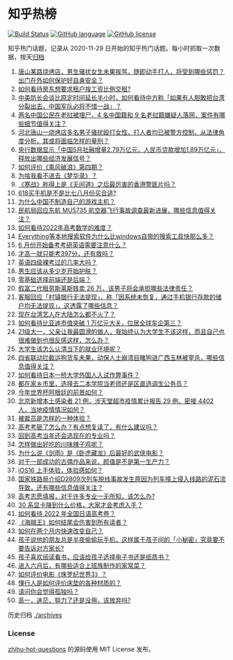 # 知乎热榜
[![Build Status](https://github.com/ToWeLong/zhihu-hot-questions/workflows/CI/badge.svg)](https://github.com/ToWeLong/zhihu-hot-questions/actions)
[![GitHub language](https://img.shields.io/badge/language-golang-orange.svg)](https://golang.org/)
[![GitHub license](https://img.shields.io/github/license/ToWeLong/zhihu-hot-questions)](https://github.com/ToWeLong/zhihu-hot-questions/blob/main/LICENSE)

知乎热门话题，记录从 2020-11-29 日开始的知乎热门话题。每小时抓取一次数据，按天[归档](./archives)

<!-- BEGIN -->

1. [唐山某路烧烤店，男生骚扰女生未果挨骂，随即动手打人，将受到哪些惩罚？出门在外如何保护好自身安全？](https://www.zhihu.com/question/537038241)
1. [如何看待房东想要求租户按工资比例交租?](https://www.zhihu.com/question/515962335)
1. [中美防长会谈比原定时间延长半小时，如何看待中方称「如果有人胆敢把台湾分裂出去，中国军队必将不惜一战」？](https://www.zhihu.com/question/537052110)
1. [两名中国公民在老挝被埋尸，4 名中国籍和 9 名老挝籍嫌疑人落网，案件有哪些细节值得关注？](https://www.zhihu.com/question/536901356)
1. [河北唐山一烧烤店多名男子骚扰殴打女性，打人者均已被警方控制，从法律角度分析，其或将面临怎样的量刑？](https://www.zhihu.com/question/537053723)
1. [央行数据显示「中国5月社融增量2.79万亿元，人民币贷款增加1.89万亿元」，释放出哪些经济发展信号？](https://www.zhihu.com/question/537036573)
1. [如何评价《乘风破浪》第四期？](https://www.zhihu.com/question/537004169)
1. [为啥我看不进去《梦华录》？](https://www.zhihu.com/question/536014309)
1. [《寒战》称得上是《无间道》之后最厉害的香港警匪片吗？](https://www.zhihu.com/question/536372424)
1. [618买手机是不是比七八月份买合适?](https://www.zhihu.com/question/521560153)
1. [为什么中国不制造自己的游戏主机？](https://www.zhihu.com/question/535645997)
1. [民航局回应东航 MU5735 航空器飞行事故调查最新进展，哪些信息值得关注？](https://www.zhihu.com/question/537001347)
1. [如何看待2022年高考数学的难度？](https://www.zhihu.com/question/536618315)
1. [Everything等本地搜索软件为什么比windows自带的搜索工具快那么多？](https://www.zhihu.com/question/378399106)
1. [6 月份开始备考考研英语需要注意什么？](https://www.zhihu.com/question/536821263)
1. [才高一就只能考397分，还有救吗？](https://www.zhihu.com/question/536157598)
1. [英语四级裸考过的几率大吗？](https://www.zhihu.com/question/485135599)
1. [男生应该从多少岁开始护肤？](https://www.zhihu.com/question/531716235)
1. [零基础选择前端还是后端？](https://www.zhihu.com/question/530096704)
1. [假富二代租劳斯莱斯贱卖 26 万，该男子将会承担哪些法律责任？](https://www.zhihu.com/question/536904404)
1. [客服回应「村镇银行无法提现」，称「因系统未恢复，通过手机银行存款的储户均无法提现」，这透露了哪些信息？](https://www.zhihu.com/question/537025149)
1. [现在台湾艺人在大陆怎么都不火了？](https://www.zhihu.com/question/37736410)
1. [如何看待比亚迪市值突破 1 万亿元大关，位居全球车企第三？](https://www.zhihu.com/question/537015647)
1. [21级大一，父亲让我最圆滑的做人，我始终认为大学生不该这样，而且自己也很难做到也很反感这样，怎么办？](https://www.zhihu.com/question/536894989)
1. [大学生该怎么认清当下的就业环境呢？](https://www.zhihu.com/question/530400161)
1. [四省联动拦截运狗货车未果，动保人士崩溃目睹狗进广西玉林被宰杀，哪些信息值得关注？](https://www.zhihu.com/question/536983102)
1. [如何看待日本一桥大学外国人入试作弊事件？](https://www.zhihu.com/question/536692927)
1. [都在家乡市里，选择去二本学院当老师还是区直选调生公务员？](https://www.zhihu.com/question/535924981)
1. [今年世界杯阿根廷的前景如何？](https://www.zhihu.com/question/536118503)
1. [北京新增本土感染者 21 例，涉天堂超市疫情累计报告 29 例，密接 4402 人，当地疫情情况如何？](https://www.zhihu.com/question/537040180)
1. [被裁员是怎样的一种体验？](https://www.zhihu.com/question/27843346)
1. [高考考砸了怎么办？有点想复读了，有什么建议吗？](https://www.zhihu.com/question/536981222)
1. [回到高考当年还会选现在的专业吗？](https://www.zhihu.com/question/536641087)
1. [怎样做出好吃的川味辣子鸡呢？](https://www.zhihu.com/question/22276605)
1. [为什么说《剑雨》是《卧虎藏龙》后最好的武侠电影？](https://www.zhihu.com/question/534559684)
1. [对于一部成功的古偶作品来说，颜值是不是第一生产力？](https://www.zhihu.com/question/536322833)
1. [iOS16 上手体验，体验感如何？](https://www.zhihu.com/question/536522129)
1. [国家铁路局介绍D2809次列车脱线事故发生原因为列车撞上侵入线路的泥石流导致，还有哪些信息值得关注？](https://www.zhihu.com/question/537002002)
1. [高考志愿填报，对于许多专业一无所知，该怎么办?](https://www.zhihu.com/question/323060216)
1. [30 系显卡降到什么价格，大家才会考虑入手？](https://www.zhihu.com/question/531726918)
1. [如何看待 2022 年全国日语高考卷？](https://www.zhihu.com/question/536695713)
1. [《海贼王》如何结尾会伤害到所有读者？](https://www.zhihu.com/question/453888306)
1. [如何在两个月内快速改变自己？](https://www.zhihu.com/question/451986493)
1. [孩子说他的朋友总是半夜偷偷玩手机，这样属于孩子间的「小秘密」究竟要不要告诉对方家长?](https://www.zhihu.com/question/536450650)
1. [孩子喜欢阅读看书，应该给孩子选择电子书还是纸质书？](https://www.zhihu.com/question/535918683)
1. [进入六月后，有哪些适合上班族制作的家常菜？](https://www.zhihu.com/question/535265375)
1. [如何评价电影《侏罗纪世界3》？](https://www.zhihu.com/question/535566367)
1. [懂行人是如何评价床垫的各种材质的？](https://www.zhihu.com/question/426852022)
1. [请问你会觉得孤独吗？](https://www.zhihu.com/question/536941716)
1. [高一，迷茫，努力了还是没用，该放弃吗?](https://www.zhihu.com/question/536740912)

<!-- END -->

历史归档 [./archives](./archives)


### License
[zhihu-hot-questions](https://github.com/towelong/zhihu-hot-questions) 的源码使用 MIT License 发布。